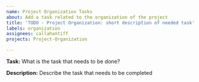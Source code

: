```yaml
---
name: Project Organization Tasks
about: Add a task related to the organization of the project
title: 'TODO - Project Organization: short description of needed task'
labels: organization
assignees: callahantiff
projects: Project-Organization

---
```


**Task:** What is the task that needs to be done?

**Description:** Describe the task that needs to be completed

